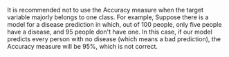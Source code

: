 It is recommended not to use the Accuracy measure when the target variable majorly belongs to one class. For example, Suppose there is a model for a disease prediction in which, out of 100 people, only five people have a disease, and 95 people don't have one. In this case, if our model predicts every person with no disease (which means a bad prediction), the Accuracy measure will be 95%, which is not correct.
